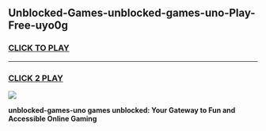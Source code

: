 
## Unblocked-Games-unblocked-games-uno-Play-Free-uyo0g
<h3>
<a href="https://premium76.site?title=unblocked-games-uno&ref=19M">CLICK TO PLAY</a></h3>
<hr>

<h3>
<a href="https://premium76.site?title=unblocked-games-uno&ref=19M">CLICK 2 PLAY</a>
  
</h3>

<a href="https://premium76.site?title=unblocked-games-uno&ref=19M"><img src="https://clearcache.store/games.png"></a>


**unblocked-games-uno games unblocked: Your Gateway to Fun and Accessible Online Gaming**
